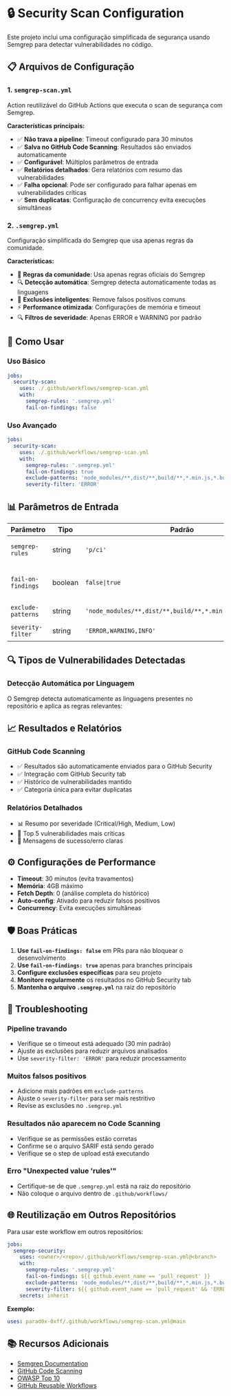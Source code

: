 # 🔒 Security Scan Configuration

Este projeto inclui uma configuração simplificada de segurança usando Semgrep para detectar vulnerabilidades no código.

## 📋 Arquivos de Configuração

### 1. `semgrep-scan.yml`
Action reutilizável do GitHub Actions que executa o scan de segurança com Semgrep.

**Características principais:**
- ✅ **Não trava a pipeline**: Timeout configurado para 30 minutos
- ✅ **Salva no GitHub Code Scanning**: Resultados são enviados automaticamente
- ✅ **Configurável**: Múltiplos parâmetros de entrada
- ✅ **Relatórios detalhados**: Gera relatórios com resumo das vulnerabilidades
- ✅ **Falha opcional**: Pode ser configurado para falhar apenas em vulnerabilidades críticas
- ✅ **Sem duplicatas**: Configuração de concurrency evita execuções simultâneas

### 2. `.semgrep.yml`
Configuração simplificada do Semgrep que usa apenas regras da comunidade.

**Características:**
- 🎯 **Regras da comunidade**: Usa apenas regras oficiais do Semgrep
- 🔍 **Detecção automática**: Semgrep detecta automaticamente todas as linguagens
- 🚫 **Exclusões inteligentes**: Remove falsos positivos comuns
- ⚡ **Performance otimizada**: Configurações de memória e timeout
- 🔍 **Filtros de severidade**: Apenas ERROR e WARNING por padrão

## 🚀 Como Usar

### Uso Básico
```yaml
jobs:
  security-scan:
    uses: ./.github/workflows/semgrep-scan.yml
    with:
      semgrep-rules: '.semgrep.yml'
      fail-on-findings: false
```

### Uso Avançado
```yaml
jobs:
  security-scan:
    uses: ./.github/workflows/semgrep-scan.yml
    with:
      semgrep-rules: '.semgrep.yml'
      fail-on-findings: true
      exclude-patterns: 'node_modules/**,dist/**,build/**,*.min.js,*.bundle.js'
      severity-filter: 'ERROR'
```

## 📊 Parâmetros de Entrada

| Parâmetro | Tipo | Padrão | Descrição |
|-----------|------|--------|-----------|
| `semgrep-rules` | string | `'p/ci'` | Conjunto de regras Semgrep a ser usado |
| `fail-on-findings` | boolean | `false\|true` | Falhar se encontrar vulnerabilidades críticas |
| `exclude-patterns` | string | `'node_modules/**,dist/**,build/**,*.min.js,*.bundle.js'` | Padrões de exclusão |
| `severity-filter` | string | `'ERROR,WARNING,INFO'` | Filtro de severidade |

## 🔍 Tipos de Vulnerabilidades Detectadas

### **Detecção Automática por Linguagem**

O Semgrep detecta automaticamente as linguagens presentes no repositório e aplica as regras relevantes:


## 📈 Resultados e Relatórios

### GitHub Code Scanning
- ✅ Resultados são automaticamente enviados para o GitHub Security
- ✅ Integração com GitHub Security tab
- ✅ Histórico de vulnerabilidades mantido
- ✅ Categoria única para evitar duplicatas

### Relatórios Detalhados
- 📊 Resumo por severidade (Critical/High, Medium, Low)
- 🚨 Top 5 vulnerabilidades mais críticas
- 📝 Mensagens de sucesso/erro claras

## ⚙️ Configurações de Performance

- **Timeout**: 30 minutos (evita travamentos)
- **Memória**: 4GB máximo
- **Fetch Depth**: 0 (análise completa do histórico)
- **Auto-config**: Ativado para reduzir falsos positivos
- **Concurrency**: Evita execuções simultâneas

## 🛡️ Boas Práticas

1. **Use `fail-on-findings: false`** em PRs para não bloquear o desenvolvimento
2. **Use `fail-on-findings: true`** apenas para branches principais
3. **Configure exclusões específicas** para seu projeto
4. **Monitore regularmente** os resultados no GitHub Security tab
5. **Mantenha o arquivo `.semgrep.yml`** na raiz do repositório

## 🔧 Troubleshooting

### Pipeline travando
- Verifique se o timeout está adequado (30 min padrão)
- Ajuste as exclusões para reduzir arquivos analisados
- Use `severity-filter: 'ERROR'` para reduzir processamento

### Muitos falsos positivos
- Adicione mais padrões em `exclude-patterns`
- Ajuste o `severity-filter` para ser mais restritivo
- Revise as exclusões no `.semgrep.yml`

### Resultados não aparecem no Code Scanning
- Verifique se as permissões estão corretas
- Confirme se o arquivo SARIF está sendo gerado
- Verifique se o step de upload está executando

### Erro "Unexpected value 'rules'"
- Certifique-se de que `.semgrep.yml` está na raiz do repositório
- Não coloque o arquivo dentro de `.github/workflows/`

## 🌐 Reutilização em Outros Repositórios

Para usar este workflow em outros repositórios:

```yaml
jobs:
  semgrep-security:
    uses: <owner>/<repo>/.github/workflows/semgrep-scan.yml@<branch>
    with:
      semgrep-rules: '.semgrep.yml'
      fail-on-findings: ${{ github.event_name == 'pull_request' }}
      exclude-patterns: 'node_modules/**,dist/**,build/**,*.min.js,*.bundle.js'
      severity-filter: ${{ github.event_name == 'pull_request' && 'ERROR' || 'ERROR,WARNING' }}
    secrets: inherit
```

**Exemplo:**
```yaml
uses: parad0x-0xff/.github/workflows/semgrep-scan.yml@main
```

## 📚 Recursos Adicionais

- [Semgrep Documentation](https://semgrep.dev/docs/)
- [GitHub Code Scanning](https://docs.github.com/en/code-security/code-scanning)
- [OWASP Top 10](https://owasp.org/www-project-top-ten/)
- [GitHub Reusable Workflows](https://docs.github.com/en/actions/using-workflows/reusing-workflows) 
